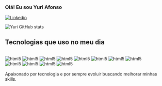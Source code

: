 
### Olá! Eu sou Yuri Afonso

[![Linkedin](https://img.shields.io/badge/LinkedIn-0077B5?style=for-the-badge&logo=linkedin&logoColor=white)](https://www.linkedin.com/in/yuri-afonso-costa-silva)

![Yuri GitHub stats](https://github-readme-stats.vercel.app/api?username=yuriafonso&show_icons=true&theme=highcontrast)

## Tecnologias que uso no meu dia

<div style="display: inline_block"><br/>
    <img alt="html5" src="https://img.shields.io/badge/HTML5-E34F26?style=for-the-badge&logo=html5&logoColor=white"/>
    <img alt="html5" src="https://img.shields.io/badge/CSS3-1572B6?style=for-the-badge&logo=css3&logoColor=white"/>
    <img alt="html5" src="https://img.shields.io/badge/JavaScript-F7DF1E?style=for-the-badge&logo=javascript&logoColor=black"/>
    <img alt="html5" src="https://img.shields.io/badge/C-00599C?style=for-the-badge&logo=c&logoColor=white"/>
    <img alt="html5" src="https://img.shields.io/badge/Dart-0175C2?style=for-the-badge&logo=dart&logoColor=white"/>
    <img alt="html5" src="https://img.shields.io/badge/Flutter-02569B?style=for-the-badge&logo=flutter&logoColor=white"/>
    <img alt="html5" src="https://img.shields.io/badge/Oracle-F80000?style=for-the-badge&logo=Oracle&logoColor=white"/>
    <img alt="html5" src="https://img.shields.io/badge/Windows-0078D6?style=for-the-badge&logo=windows&logoColor=white"/>
    <img alt="html5" src="https://img.shields.io/badge/Node.js-43853D?style=for-the-badge&logo=node.js&logoColor=white"/>
    <img alt="html5" src="https://img.shields.io/badge/Figma-F24E1E?style=for-the-badge&logo=figma&logoColor=white"/>
    <img alt="html5" src="https://img.shields.io/badge/Visual_Studio_Code-0078D4?style=for-the-badge&logo=visual%20studio%20code&logoColor=white"/>
    <img alt="html5" src="https://img.shields.io/badge/Microsoft_Office-D83B01?style=for-the-badge&logo=microsoft-office&logoColor=white"/>

</div></br>
Apaixonado por tecnologia e por sempre evoluir buscando melhorar minhas skills.
